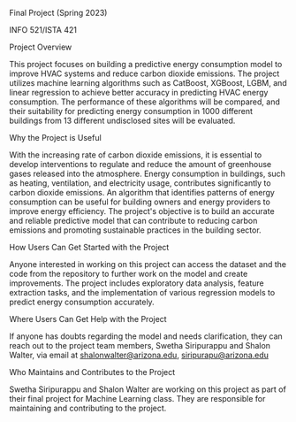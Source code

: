 Final Project (Spring 2023)

INFO 521/ISTA 421

Project Overview

This project focuses on building a predictive energy consumption model to improve HVAC systems and reduce carbon dioxide emissions. The project utilizes machine learning algorithms such as CatBoost, XGBoost, LGBM, and linear regression to achieve better accuracy in predicting HVAC energy consumption. The performance of these algorithms will be compared, and their suitability for predicting energy consumption in 1000 different buildings from 13 different undisclosed sites will be evaluated.

Why the Project is Useful

With the increasing rate of carbon dioxide emissions, it is essential to develop interventions to regulate and reduce the amount of greenhouse gases released into the atmosphere. Energy consumption in buildings, such as heating, ventilation, and electricity usage, contributes significantly to carbon dioxide emissions. An algorithm that identifies patterns of energy consumption can be useful for building owners and energy providers to improve energy efficiency. The project's objective is to build an accurate and reliable predictive model that can contribute to reducing carbon emissions and promoting sustainable practices in the building sector.

How Users Can Get Started with the Project

Anyone interested in working on this project can access the dataset and the code from the repository to further work on the model and create improvements. The project includes exploratory data analysis, feature extraction tasks, and the implementation of various regression models to predict energy consumption accurately.

Where Users Can Get Help with the Project

If anyone has doubts regarding the model and needs clarification, they can reach out to the project team members, Swetha Siripurappu and Shalon Walter, via email at shalonwalter@arizona.edu, siripurapu@arizona.edu

Who Maintains and Contributes to the Project

Swetha Siripurappu and Shalon Walter are working on this project as part of their final project for Machine Learning class. They are responsible for maintaining and contributing to the project.
